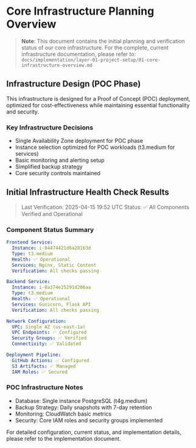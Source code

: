 # Core Infrastructure Planning Overview

> **Note**: This document contains the initial planning and verification status of our core infrastructure. 
> For the complete, current infrastructure documentation, please refer to:
> `docs/implementation/layer-01-project-setup/01-core-infrastructure-overview.md`

## Infrastructure Design (POC Phase)

This infrastructure is designed for a Proof of Concept (POC) deployment, optimized for cost-effectiveness while maintaining essential functionality and security.

### Key Infrastructure Decisions
- Single Availability Zone deployment for POC phase
- Instance selection optimized for POC workloads (t3.medium for services)
- Basic monitoring and alerting setup
- Simplified backup strategy
- Core security controls maintained

## Initial Infrastructure Health Check Results

> Last Verification: 2025-04-15 19:52 UTC
> Status: ✅ All Components Verified and Operational

### Component Status Summary
```yaml
Frontend Service:
  Instance: i-04474421d6a28163d
  Type: t3.medium
  Health: ✅ Operational
  Services: Nginx, Static Content
  Verification: All checks passing

Backend Service:
  Instance: i-0a374e25291d206aa
  Type: t3.medium
  Health: ✅ Operational
  Services: Gunicorn, Flask API
  Verification: All checks passing

Network Configuration:
  VPC: Single AZ (us-east-1a)
  VPC Endpoints: ✅ Configured
  Security Groups: ✅ Verified
  Connectivity: ✅ Validated

Deployment Pipeline:
  GitHub Actions: ✅ Configured
  S3 Artifacts: ✅ Managed
  IAM Roles: ✅ Secured
```

### POC Infrastructure Notes
- Database: Single instance PostgreSQL (t4g.medium)
- Backup Strategy: Daily snapshots with 7-day retention
- Monitoring: CloudWatch basic metrics
- Security: Core IAM roles and security groups implemented

For detailed configuration, current status, and implementation details, please refer to the implementation document.